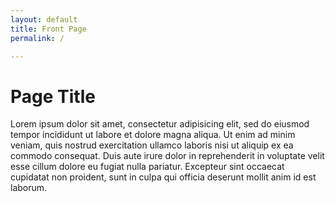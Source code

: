 ```yaml
---
layout: default
title: Front Page
permalink: /

---
```


# Page Title

Lorem ipsum dolor sit amet, consectetur adipisicing elit, sed do eiusmod tempor incididunt ut labore et dolore magna aliqua. Ut enim ad minim veniam, quis nostrud exercitation ullamco laboris nisi ut aliquip ex ea commodo consequat. Duis aute irure dolor in reprehenderit in voluptate velit esse cillum dolore eu fugiat nulla pariatur. Excepteur sint occaecat cupidatat non proident, sunt in culpa qui officia deserunt mollit anim id est laborum.

<!--
<ul>
{% for post in site.posts %}
  <li><a href="{{ post.url }}">{{ post.title }}</a> {{ post.date | date: "%b %-d, %Y" }}</li>

{% endfor %}
</ul>
-->
